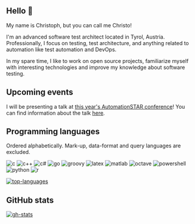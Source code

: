 ## Hello 👋

My name is Christoph, but you can call me Christo!

I'm an advanced software test architect located in Tyrol, Austria.
Professionally, I focus on testing, test architecture, and anything related to automation like test automation and DevOps.

In my spare time, I like to work on open source projects, familiarize myself with interesting technologies and improve my knowledge about software testing.

## Upcoming events

I will be presenting a talk at [this year's AutomationSTAR conference](https://automation.eurostarsoftwaretesting.com/)!
You can find information about the talk [here](https://automation.eurostarsoftwaretesting.com/event/2023/unit-testing-for-test-automation-engineers/).

## Programming languages

Ordered alphabetically. Mark-up, data-format and query languages are excluded.

![c](https://img.shields.io/badge/C-00599C?style=for-the-badge&logo=c&logoColor=white) ![c++](https://img.shields.io/badge/C%2B%2B-00599C?style=for-the-badge&logo=c%2B%2B&logoColor=white) ![c#](https://img.shields.io/badge/C%23-239120?style=for-the-badge&logo=c-sharp&logoColor=white) ![go](https://img.shields.io/badge/Go-00ADD8?style=for-the-badge&logo=go&logoColor=white) ![groovy](https://img.shields.io/badge/Groovy-4298B8?style=for-the-badge&logo=apachegroovy&logoColor=white) ![latex](https://img.shields.io/badge/LaTeX-008080?style=for-the-badge&logo=latex&logoColor=white) ![matlab](https://img.shields.io/badge/MATLAB-3363FF?style=for-the-badge) ![octave](https://img.shields.io/badge/Octave-0790C0?style=for-the-badge&logo=octave&logoColor=white) ![powershell](https://img.shields.io/badge/PowerShell-5391FE?style=for-the-badge&logo=powershell&logoColor=white) ![python](https://img.shields.io/badge/Python-3776AB?style=for-the-badge&logo=python&logoColor=white) ![r](https://img.shields.io/badge/R-276DC3?style=for-the-badge&logo=r&logoColor=white)

[![top-languages](https://github-readme-stats.vercel.app/api/top-langs/?username=ChristoWolf&layout=compact&theme=monokai&langs_count=10)](https://github.com/anuraghazra/github-readme-stats)

## GitHub stats

[![gh-stats](https://github-readme-stats.vercel.app/api?username=ChristoWolf&theme=monokai&count_private=true&show_icons=true&include_all_commits=true)](https://github.com/anuraghazra/github-readme-stats)
